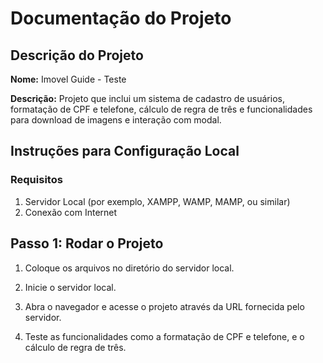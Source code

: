 # Documentação do Projeto
## Descrição do Projeto

**Nome:** Imovel Guide - Teste

**Descrição:** Projeto que inclui um sistema de cadastro de usuários, formatação de CPF e telefone, cálculo de regra de três e funcionalidades para download de imagens e interação com modal.

## Instruções para Configuração Local
### Requisitos

1. Servidor Local (por exemplo, XAMPP, WAMP, MAMP, ou similar)
2. Conexão com Internet
   
## Passo 1: Rodar o Projeto

1. Coloque os arquivos no diretório do servidor local.

2. Inicie o servidor local.

3. Abra o navegador e acesse o projeto através da URL fornecida pelo servidor.

4. Teste as funcionalidades como a formatação de CPF e telefone, e o cálculo de regra de três.


